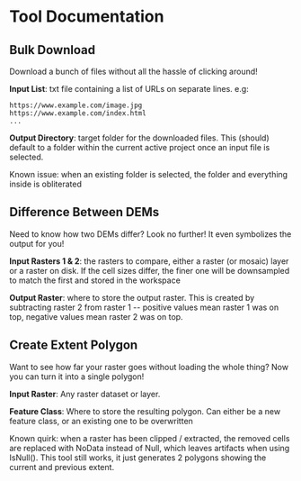 # Tool Documentation
## Bulk Download
Download a bunch of files without all the hassle of clicking around!

**Input List**: txt file containing a list of URLs on separate lines. e.g:
```
https://www.example.com/image.jpg
https://www.example.com/index.html
... 
```
**Output Directory**: target folder for the downloaded files. This (should) default to a folder within the current active project once an input file is selected.

Known issue: when an existing folder is selected, the folder and everything inside is obliterated

## Difference Between DEMs
Need to know how two DEMs differ? Look no further! It even symbolizes the output for you!

**Input Rasters 1 & 2**: the rasters to compare, either a raster (or mosaic) layer or a raster on disk. If the cell sizes differ, the finer one will be downsampled to match the first and stored in the workspace

**Output Raster**: where to store the output raster. This is created by subtracting raster 2 from raster 1 -- positive values mean raster 1 was on top, negative values mean raster 2 was on top.


## Create Extent Polygon
Want to see how far your raster goes without loading the whole thing? Now you can turn it into a single polygon!

**Input Raster**: Any raster dataset or layer.

**Feature Class**: Where to store the resulting polygon. Can either be a new feature class, or an existing one to be overwritten

Known quirk: when a raster has been clipped / extracted, the removed cells are replaced with NoData instead of Null, which leaves artifacts when using IsNull(). This tool still works, it just generates 2 polygons showing the current and previous extent.
